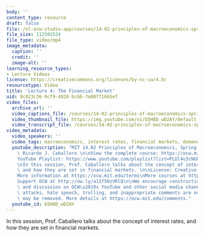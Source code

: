 ```yaml
---
body: ''
content_type: resource
draft: false
file: /ol-ocw-studio-app/courses/14-02-principles-of-macroeconomics-spring-2023/1402-sp23-lecture-4-v2_360p_16_9.mp4
file_size: 112502524
file_type: video/mp4
image_metadata:
  caption: ''
  credit: ''
  image-alt: ''
learning_resource_types:
- Lecture Videos
license: https://creativecommons.org/licenses/by-nc-sa/4.0/
resourcetype: Video
title: 'Lecture 4: The Financial Market'
uid: 8c823c36-9cf9-4828-bcbb-7a00f71665ef
video_files:
  archive_url: ''
  video_captions_file: /courses/14-02-principles-of-macroeconomics-spring-2023/1sWJWc4iYESuo4fu0vAqT8aS-KuSosPpq_transcript.webvtt
  video_thumbnail_file: https://img.youtube.com/vi/b5H8D_wD2AY/default.jpg
  video_transcript_file: /courses/14-02-principles-of-macroeconomics-spring-2023/1sWJWc4iYESuo4fu0vAqT8aS-KuSosPpq_transcript.pdf
video_metadata:
  video_speakers: ''
  video_tags: macroeconomics, interest rates, financial markets, demand for money
  youtube_description: "MIT 14.02 Principles of Macroeconomics, Spring 2023\nInstructor:\
    \ Ricardo J. Caballero \n\nView the complete course: https://ocw.mit.edu/courses/14-02-principles-of-macroeconomics-spring-2023/\n\
    YouTube Playlist: https://www.youtube.com/playlist?list=PLUl4u3cNGP62EXoZ4B3_Ob7lRRwpGQxkb\n\
    \nIn this session, Prof. Caballero talks about the concept of interest rates,\
    \ and how they are set in financial markets. \n\nLicense: Creative Commons BY-NC-SA\n\
    More information at https://ocw.mit.edu/terms\nMore courses at https://ocw.mit.edu\n\
    Support OCW at http://ow.ly/a1If50zVRlQ\n\nWe encourage constructive comments\
    \ and discussion on OCW\u2019s YouTube and other social media channels. Personal\
    \ attacks, hate speech, trolling, and inappropriate comments are not allowed and\
    \ may be removed. More details at https://ocw.mit.edu/comments."
  youtube_id: b5H8D_wD2AY
---
```

In this session, Prof. Caballero talks about the concept of interest rates, and how they are set in financial markets.